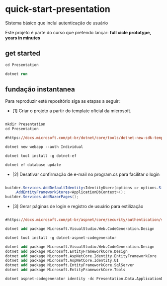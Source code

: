 # quick-start-presentation 

Sistema básico que inclui autenticação de usuário

Este projeto é parte do curso que pretendo lançar: **full cicle prototype, years in minutes**

## get started

```ps
cd Presentation

dotnet run
```

## fundação instantanea

Para reproduzir esté repositório siga as etapas a seguir:

- [1] Criar o projeto a partir do template oficial da microsoft.

```ps

mkdir Presentation
cd Presentation

#https://docs.microsoft.com/pt-br/dotnet/core/tools/dotnet-new-sdk-templates#web-options

dotnet new webapp --auth Individual

dotnet tool install -g dotnet-ef

dotnet ef database update

```

- [2] Desativar confirmação de e-mail no program.cs para facilitar o login 

```csharp

builder.Services.AddDefaultIdentity<IdentityUser>(options => options.SignIn.RequireConfirmedAccount = false) // desabilitando confirmação de email
    .AddEntityFrameworkStores<ApplicationDbContext>();
builder.Services.AddRazorPages();

```

- [3] Gerar páginas de login e registro de usuário para estilização

```ps

#https://docs.microsoft.com/pt-br/aspnet/core/security/authentication/scaffold-identity?view=aspnetcore-6.0&tabs=netcore-cli#scaffold-identity-into-a-razor-project-with-authorization

dotnet add package Microsoft.VisualStudio.Web.CodeGeneration.Design

dotnet tool install -g dotnet-aspnet-codegenerator

dotnet add package Microsoft.VisualStudio.Web.CodeGeneration.Design
dotnet add package Microsoft.EntityFrameworkCore.Design
dotnet add package Microsoft.AspNetCore.Identity.EntityFrameworkCore
dotnet add package Microsoft.AspNetCore.Identity.UI
dotnet add package Microsoft.EntityFrameworkCore.SqlServer
dotnet add package Microsoft.EntityFrameworkCore.Tools

dotnet aspnet-codegenerator identity -dc Presentation.Data.ApplicationDbContext --files "Account.Register;Account.Login"

```
